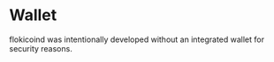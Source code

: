 # Wallet

flokicoind was intentionally developed without an integrated wallet for security
reasons. 
